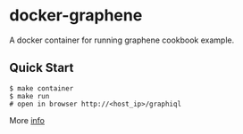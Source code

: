 docker-graphene
===

A docker container for running graphene cookbook example.


Quick Start
---

	$ make container
	$ make run
	# open in browser http://<host_ip>/graphiql

More [info](http://graphene-python.org/docs/django/tutorial/)
